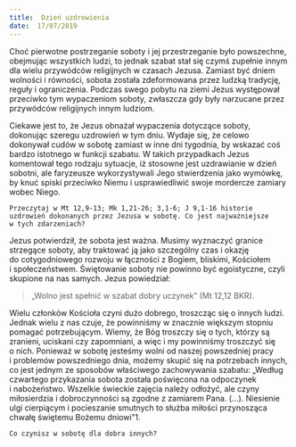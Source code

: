 ```yaml
---
title:  Dzień uzdrowienia
date:  17/07/2019
---
```


Choć pierwotne postrzeganie soboty i jej przestrzeganie było powszechne, obejmując wszystkich ludzi, to jednak szabat stał się czymś zupełnie innym dla wielu przywódców religijnych w czasach Jezusa. Zamiast być dniem wolności i równości, sobota została zdeformowana przez ludzką tradycję, reguły i ograniczenia. Podczas swego pobytu na ziemi Jezus występował przeciwko tym wypaczeniom soboty, zwłaszcza gdy były narzucane przez przywódców religijnych innym ludziom.

Ciekawe jest to, że Jezus obnażał wypaczenia dotyczące soboty, dokonując szeregu uzdrowień w tym dniu. Wydaje się, że celowo dokonywał cudów w sobotę zamiast w inne dni tygodnia, by wskazać coś bardzo istotnego w funkcji szabatu. W takich przypadkach Jezus komentował tego rodzaju sytuacje, iż stosowne jest uzdrawianie w dzień sobotni, ale faryzeusze wykorzystywali Jego stwierdzenia jako wymówkę, by knuć spiski przeciwko Niemu i usprawiedliwić swoje mordercze zamiary wobec Niego.

`Przeczytaj w Mt 12,9-13; Mk 1,21-26; 3,1-6; J 9,1-16 historie uzdrowień dokonanych przez Jezusa w sobotę. Co jest najważniejsze w tych zdarzeniach?`

Jezus potwierdził, że sobota jest ważna. Musimy wyznaczyć granice strzegące soboty, aby traktować ją jako szczególny czas i okazję do cotygodniowego rozwoju w łączności z Bogiem, bliskimi, Kościołem i społeczeństwem. Świętowanie soboty nie powinno być egoistyczne, czyli skupione na nas samych. Jezus powiedział:

> <p></p>
> „Wolno jest spełnić w szabat dobry uczynek” (Mt 12,12 BKR).

Wielu członków Kościoła czyni dużo dobrego, troszcząc się o innych ludzi. Jednak wielu z nas czuje, że powinniśmy w znacznie większym stopniu pomagać potrzebującym. Wiemy, że Bóg troszczy się o tych, którzy są zranieni, uciskani czy zapomniani, a więc i my powinniśmy troszczyć się o nich. Ponieważ w sobotę jesteśmy wolni od naszej powszedniej pracy i problemów powszedniego dnia, możemy skupić się na potrzebach innych, co jest jednym ze sposobów właściwego zachowywania szabatu: „Według czwartego przykazania sobota została poświęcona na odpoczynek i nabożeństwo. Wszelkie świeckie zajęcia należy odłożyć, ale czyny miłosierdzia i dobroczynności są zgodne z zamiarem Pana. (...). Niesienie ulgi cierpiącym i pocieszanie smutnych to służba miłości przynosząca chwałę świętemu Bożemu dniowi”1.

`Co czynisz w sobotę dla dobra innych?`